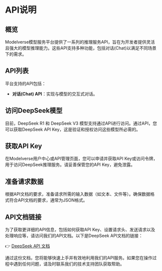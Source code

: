 # API说明

## 概览
Modelverse模型服务平台提供了一系列的推理服务API，旨在为开发者提供灵活且强大的模型推理能力。这些API支持多种功能，包括对话(Chat)以满足不同场景下的需求。

## API列表
平台支持的API包括：
- **对话(Chat) API**：实现与模型的交互式对话。

## 访问DeepSeek模型
目前，DeepSeek R1 和 DeepSeek V3 模型支持通过API进行访问。通过API，您可以获取DeepSeek API Key，这是验证和授权访问这些模型所必需的。

## 获取API Key
在Modelverse用户中心或API管理页面，您可以申请并获取API Key或访问令牌，用于访问DeepSeek推理服务。请妥善保管您的API Key，避免泄露。

## 准备请求数据
根据API文档的要求，准备请求所需的输入数据（如文本、文件等）。确保数据格式符合API文档的要求，通常为JSON格式。

## API文档链接
为了获取更详细的API信息，包括如何获取API Key、设置请求头、发送请求以及处理响应等，请访问我们的API文档。以下是DeepSeek API文档的链接：

👉 [DeepSeek API 文档](<实际链接>)

通过这份文档，您将能够快速上手并有效地利用我们的API服务。如果您在操作过程中遇到任何问题，请及时联系我们的技术支持团队获取帮助。
